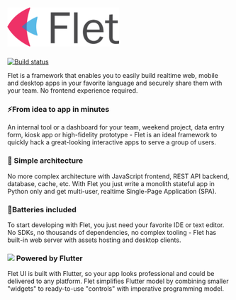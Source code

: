 # <img src="media/logo/flet-logo.svg" width="50%"/>

[![Build status](https://ci.appveyor.com/api/projects/status/xwablctxslvey576/branch/main?svg=true)](https://ci.appveyor.com/project/flet-dev/flet/branch/main)

Flet is a framework that enables you to easily build realtime web, mobile and desktop apps in your favorite language and securely share them with your team. No frontend experience required.

### ⚡From idea to app in minutes

An internal tool or a dashboard for your team, weekend project, data entry form, kiosk app or high-fidelity prototype - Flet is an ideal framework to quickly hack a great-looking interactive apps to serve a group of users.

### 📐 Simple architecture

No more complex architecture with JavaScript frontend, REST API backend, database, cache, etc. With Flet you just write a monolith stateful app in Python only and get multi-user, realtime Single-Page Application (SPA).

### 🔋Batteries included

To start developing with Flet, you just need your favorite IDE or text editor. No SDKs, no thousands of dependencies, no complex tooling - Flet has built-in web server with assets hosting and desktop clients.

### <img src="https://flet.dev/img/pages/home/feature-flutter.svg" height="20px" /> Powered by Flutter

Flet UI is built with Flutter, so your app looks professional and could be delivered to any platform. Flet simplifies Flutter model by combining smaller "widgets" to ready-to-use "controls" with imperative programming model.
